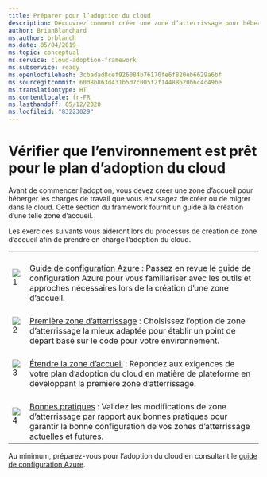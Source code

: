 ```yaml
---
title: Préparer pour l’adoption du cloud
description: Découvrez comment créer une zone d’atterrissage pour héberger les charges de travail que vous envisagez de créer ou de migrer dans le cloud.
author: BrianBlanchard
ms.author: brblanch
ms.date: 05/04/2019
ms.topic: conceptual
ms.service: cloud-adoption-framework
ms.subservice: ready
ms.openlocfilehash: 3cbadad8cef926084b76170fe6f820eb6629a6bf
ms.sourcegitcommit: 60d8b863d431b5d7c005f2f14488620b6c4c49be
ms.translationtype: HT
ms.contentlocale: fr-FR
ms.lasthandoff: 05/12/2020
ms.locfileid: "83223029"
---
```

<!-- markdownlint-disable MD026 -->

# <a name="ensure-the-environment-is-prepared-for-the-cloud-adoption-plan"></a>Vérifier que l’environnement est prêt pour le plan d’adoption du cloud

Avant de commencer l’adoption, vous devez créer une zone d’accueil pour héberger les charges de travail que vous envisagez de créer ou de migrer dans le cloud. Cette section du framework fournit un guide à la création d’une telle zone d’accueil.

Les exercices suivants vous aideront lors du processus de création de zone d’accueil afin de prendre en charge l’adoption du cloud.

<!-- markdownlint-disable MD033 -->

| | |
|---|---|
| ![1](../_images/icons/1.png)     | <br>[Guide de configuration Azure](./azure-setup-guide/index.md) : Passez en revue le guide de configuration Azure pour vous familiariser avec les outils et approches nécessaires lors de la création d’une zone d’accueil.                                |
| ![2](../_images/icons/2.png)     | <br>[Première zone d’atterrissage](./landing-zone/first-landing-zone.md) : Choisissez l’option de zone d’atterrissage la mieux adaptée pour établir un point de départ basé sur le code pour votre environnement.                                |
| ![3](../_images/icons/3.png)     | <br>[Étendre la zone d’accueil](./considerations/index.md) : Répondez aux exigences de votre plan d’adoption du cloud en matière de plateforme en développant la première zone d’atterrissage.                                |
| ![4](../_images/icons/4.png)      | <br>[Bonnes pratiques](./azure-best-practices/index.md) : Validez les modifications de zone d’atterrissage par rapport aux bonnes pratiques pour garantir la bonne configuration de vos zones d’atterrissage actuelles et futures.                        |

Au minimum, préparez-vous pour l’adoption du cloud en consultant le [guide de configuration Azure](./azure-setup-guide/index.md).
